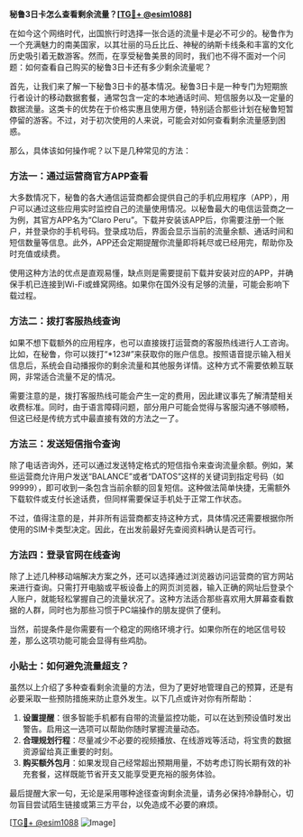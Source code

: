 **秘鲁3日卡怎么查看剩余流量？[[TG💪+ @esim1088](https://t.me/s/esim1088)]**

在如今这个网络时代，出国旅行时选择一张合适的流量卡是必不可少的。秘鲁作为一个充满魅力的南美国家，以其壮丽的马丘比丘、神秘的纳斯卡线条和丰富的文化历史吸引着无数游客。然而，在享受秘鲁美景的同时，我们也不得不面对一个问题：如何查看自己购买的秘鲁3日卡还有多少剩余流量呢？

首先，让我们来了解一下秘鲁3日卡的基本情况。秘鲁3日卡是一种专门为短期旅行者设计的移动数据套餐，通常包含一定的本地通话时间、短信服务以及一定量的数据流量。这类卡的优势在于价格实惠且使用方便，特别适合那些计划在秘鲁短暂停留的游客。不过，对于初次使用的人来说，可能会对如何查看剩余流量感到困惑。

那么，具体该如何操作呢？以下是几种常见的方法：

### 方法一：通过运营商官方APP查看

大多数情况下，秘鲁的各大通信运营商都会提供自己的手机应用程序（APP），用户可以通过这些应用实时监控自己的流量使用情况。以秘鲁最大的电信运营商之一为例，其官方APP名为“Claro Peru”。下载并安装该APP后，你需要注册一个账户，并登录你的手机号码。登录成功后，界面会显示当前的流量余额、通话时间和短信数量等信息。此外，APP还会定期提醒你流量即将耗尽或已经用完，帮助你及时充值或续费。

使用这种方法的优点是直观易懂，缺点则是需要提前下载并安装对应的APP，并确保手机已连接到Wi-Fi或蜂窝网络。如果你在国外没有足够的流量，可能会影响下载过程。

### 方法二：拨打客服热线查询

如果不想下载额外的应用程序，也可以直接拨打运营商的客服热线进行人工咨询。比如，在秘鲁，你可以拨打“*123#”来获取你的账户信息。按照语音提示输入相关信息后，系统会自动播报你的剩余流量和其他服务详情。这种方式不需要依赖互联网，非常适合流量不足的情况。

需要注意的是，拨打客服热线可能会产生一定的费用，因此建议事先了解清楚相关收费标准。同时，由于语言障碍问题，部分用户可能会觉得与客服沟通不够顺畅，但这已经是传统方式中最直接有效的方法之一了。

### 方法三：发送短信指令查询

除了电话咨询外，还可以通过发送特定格式的短信指令来查询流量余额。例如，某些运营商允许用户发送“BALANCE”或者“DATOS”这样的关键词到指定号码（如99999），即可收到一条包含当前余额的回复短信。这种做法简单快捷，无需额外下载软件或支付长途话费，但同样需要保证手机处于正常工作状态。

不过，值得注意的是，并非所有运营商都支持这种方式，具体情况还需要根据你所使用的SIM卡类型决定。因此，在出发前最好先查阅资料确认是否可行。

### 方法四：登录官网在线查询

除了上述几种移动端解决方案之外，还可以选择通过浏览器访问运营商的官方网站来进行查询。只需打开电脑或平板设备上的网页浏览器，输入正确的网址后登录个人账户，就能轻松掌握自己的流量状况了。这种方法适合那些喜欢用大屏幕查看数据的人群，同时也为那些习惯于PC端操作的朋友提供了便利。

当然，前提条件是你需要有一个稳定的网络环境才行。如果你所在的地区信号较差，那么这项功能可能会显得有些鸡肋。

### 小贴士：如何避免流量超支？

虽然以上介绍了多种查看剩余流量的方法，但为了更好地管理自己的预算，还是有必要采取一些预防措施来防止意外发生。以下几点或许对你有所帮助：

1. **设置提醒**：很多智能手机都有自带的流量监控功能，可以在达到预设值时发出警告。启用这一选项可以帮助你随时掌握流量动态。
2. **合理规划行程**：尽量减少不必要的视频播放、在线游戏等活动，将宝贵的数据资源留给真正重要的时刻。
3. **购买额外包月**：如果发现自己经常超出预期用量，不妨考虑订购长期有效的补充套餐，这样既能节省开支又能享受更充裕的服务体验。

最后提醒大家一句，无论是采用哪种途径查询剩余流量，请务必保持冷静耐心，切勿盲目尝试陌生链接或第三方平台，以免造成不必要的麻烦。

[[TG💪+ @esim1088](https://t.me/s/esim1088) ![Image](https://i.postimg.cc/4NQfJmqS/Snipaste-2025-05-13-00-14-12.png)]